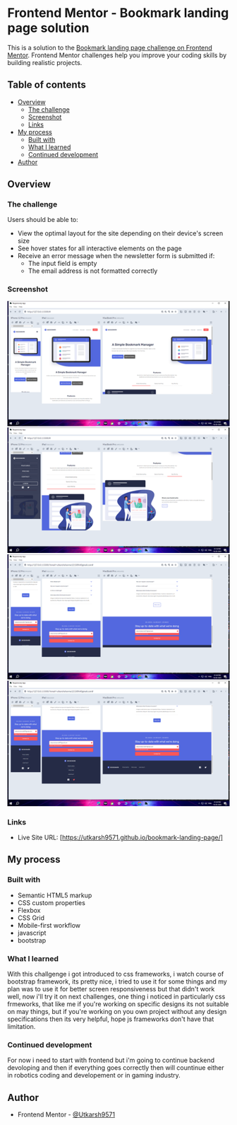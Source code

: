 # Frontend Mentor - Bookmark landing page solution

This is a solution to the [Bookmark landing page challenge on Frontend Mentor](https://www.frontendmentor.io/challenges/bookmark-landing-page-5d0b588a9edda32581d29158). Frontend Mentor challenges help you improve your coding skills by building realistic projects. 

## Table of contents

- [Overview](#overview)
  - [The challenge](#the-challenge)
  - [Screenshot](#screenshot)
  - [Links](#links)
- [My process](#my-process)
  - [Built with](#built-with)
  - [What I learned](#what-i-learned)
  - [Continued development](#continued-development)
- [Author](#author)

## Overview

### The challenge

Users should be able to:

- View the optimal layout for the site depending on their device's screen size
- See hover states for all interactive elements on the page
- Receive an error message when the newsletter form is submitted if:
  - The input field is empty
  - The email address is not formatted correctly

### Screenshot

![](./images/Screenshot%20(383).png)
![](./images/Screenshot%20(384).png)
![](./images/Screenshot%20(385).png)
![](./images/Screenshot%20(386).png)

### Links

- Live Site URL: [https://utkarsh9571.github.io/bookmark-landing-page/]

## My process

### Built with

- Semantic HTML5 markup
- CSS custom properties
- Flexbox
- CSS Grid
- Mobile-first workflow
- javascript
- bootstrap

### What I learned

With this challgenge i got introduced to css frameworks, i watch course of bootstrap framework, its pretty nice, i tried to use it for some things and my plan was to use it for better screen responsiveness but that didn't work well, now i'll try it on next challenges, one thing i noticed in particularly css frmeworks, that like me if you're working on specific designs its not suitable on may things, but if you're working on you own project without any design specifications then its very helpful, hope js frameworks don't have that limitation.

### Continued development

For now i need to start with frontend but i'm going to continue backend devoloping and then if everything goes correctly then will countinue either in robotics coding and developement or in gaming industry.

## Author

- Frontend Mentor - [@Utkarsh9571](https://www.frontendmentor.io/profile/Utkarsh9571)